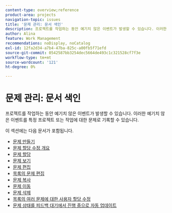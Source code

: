 ```yaml
---
content-type: overview;reference
product-area: projects
navigation-topic: issues
title: '문제 관리: 문서 색인'
description: 프로젝트를 작업하는 동안 예기치 않은 이벤트가 발생할 수 있습니다. 이러한 예기치 않은 이벤트를 특정 프로젝트 또는 작업에 대한 문제로 기록할 수 있습니다. 다음 문서에는 문제 관리에 대한 정보가 포함되어 있습니다.
author: Alina
feature: Work Management
recommendations: noDisplay, noCatalog
exl-id: 12fa2d34-a7b4-47ba-825c-a00fb5f71efd
source-git-commit: 0542587bb3254dec5664de493c1c321528cf7f3e
workflow-type: tm+mt
source-wordcount: '121'
ht-degree: 0%

---
```


# 문제 관리: 문서 색인

<!--Audited: 08/2025-->

프로젝트를 작업하는 동안 예기치 않은 이벤트가 발생할 수 있습니다. 이러한 예기치 않은 이벤트를 특정 프로젝트 또는 작업에 대한 문제로 기록할 수 있습니다.

이 섹션에는 다음 문서가 포함됩니다.

* [문제 만들기](../../../manage-work/issues/manage-issues/create-issues.md)
* [문제 할당 수정 개요](../../../manage-work/issues/manage-issues/modify-issue-assignments-overview.md)
* [문제 할당](../../../manage-work/issues/manage-issues/assign-issues.md)
* [문제 보기](../../../manage-work/issues/manage-issues/view-issues.md)
* [문제 편집](../../../manage-work/issues/manage-issues/edit-issues.md)
* [목록의 문제 편집](../../../manage-work/issues/manage-issues/edit-issues-in-a-list.md)
* [문제 복사](../../../manage-work/issues/manage-issues/copy-issues.md)
* [문제 이동](../../../manage-work/issues/manage-issues/move-issues.md)
* [문제 삭제](../../../manage-work/issues/manage-issues/delete-issues.md)
* [목록의 여러 문제에 대한 사용자 할당 수정](../../../manage-work/issues/manage-issues/edit-assignments-for-multiple-issues.md)
* [문제 상태를 피드백 대기에서 진행 중으로 자동 업데이트](../../../manage-work/issues/manage-issues/turn-issue-status-from-awf-to-inp-automatically.md)
